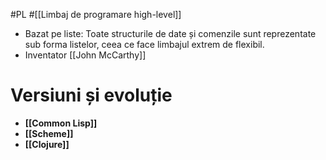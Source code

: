 #PL #[[Limbaj de programare high-level]] 
- Bazat pe liste: Toate structurile de date și comenzile sunt reprezentate sub forma listelor, ceea ce face limbajul extrem de flexibil.
- Inventator [[John McCarthy]]
# Versiuni și evoluție
- **[[Common Lisp]]**
- **[[Scheme]]**
- **[[Clojure]]**

